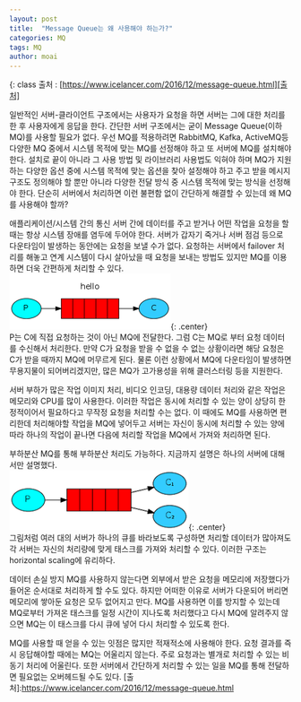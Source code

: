```yaml
---
layout: post
title:  "Message Queue는 왜 사용해야 하는가?"
categories: MQ
tags: MQ
author: moai
---
```

{: class 
출처 : [https://www.icelancer.com/2016/12/message-queue.html][출처]  

일반적인 서버-클라이언트 구조에서는 사용자가 요청을 하면 서버는 그에 대한 처리를 한 후 사용자에게 응답을 한다. 간단한 서버 구조에서는 굳이 Message Queue(이하 MQ)를 사용할 필요가 없다. 우선 MQ를 적용하려면 RabbitMQ, Kafka, ActiveMQ등 다양한 MQ 중에서 시스템 목적에 맞는 MQ를 선정해야 하고 또 서버에 MQ를 설치해야 한다. 설치로 끝이 아니라 그 사용 방법 및 라이브러리 사용법도 익혀야 하며 MQ가 지원하는 다양한 옵션 중에 시스템 목적에 맞는 옵션을 찾아 설정해야 하고 주고 받을 메시지 구조도 정의해야 할 뿐만 아니라 다양한 전달 방식 중 시스템 목적에 맞는 방식을 선정해야 한다. 단순히 서버에서 처리하면 이런 불편함 없이 간단하게 해결할 수 있는데 왜 MQ를 사용해야 할까?

애플리케이션/시스템 간의 통신
서버 간에 데이터를 주고 받거나 어떤 작업을 요청을 할 때는 항상 시스템 장애를 염두에 두어야 한다. 서버가 갑자기 죽거나 서버 점검 등으로 다운타임이 발생하는 동안에는 요청을 보낼 수가 없다. 요청하는 서버에서 failover 처리를 해놓고 연계 시스템이 다시 살아났을 때 요청을 보내는 방법도 있지만 MQ를 이용하면 더욱 간편하게 처리할 수 있다.  
![mq](/assets/images/mq.png){: .center}   
P는 C에 직접 요청하는 것이 아닌 MQ에 전달한다. 그럼 C는 MQ로 부터 요청 데이터를 수신해서 처리한다. 만약 C가 요청을 받을 수 없을 수 없는 상황이라면 해당 요청은 C가 받을 때까지 MQ에 머무르게 된다.
물론 이런 상황에서 MQ에 다운타임이 발생하면 무용지물이 되어버리겠지만, 많은 MQ가 고가용성을 위해 클러스터링 등을 지원한다.

서버 부하가 많은 작업
이미지 처리, 비디오 인코딩, 대용량 데이터 처리와 같은 작업은 메모리와 CPU를 많이 사용한다. 이러한 작업은 동시에 처리할 수 있는 양이 상당히 한정적이어서 필요하다고 무작정 요청을 처리할 수는 없다. 이 때에도 MQ를 사용하면 편리한데 처리해야할 작업을 MQ에 넣어두고 서버는 자신이 동시에 처리할 수 있는 양에 따라 하나의 작업이 끝나면 다음에 처리할 작업을 MQ에서 가져와 처리하면 된다.

부하분산
MQ를 통해 부하분산 처리도 가능하다. 지금까지 설명은 하나의 서버에 대해서만 설명했다.  
![mq1](/assets/images/mq1.png){: .center}   
그림처럼 여러 대의 서버가 하나의 큐를 바라보도록 구성하면 처리할 데이터가 많아져도 각 서버는 자신의 처리량에 맞게 태스크를 가져와 처리할 수 있다. 이러한 구조는  horizontal scaling에 유리하다.

데이터 손실 방지
MQ를 사용하지 않는다면 외부에서 받은 요청을 메모리에 저장했다가 들어온 순서대로 처리하게 할 수도 있다. 하지만 어떠한 이유로 서버가 다운되어 버리면 메모리에 쌓아둔 요청은 모두 없어지고 만다. MQ를 사용하면 이를 방지할 수 있는데 MQ로부터 가져온 태스크를 일정 시간이 지나도록 처리했다고 다시 MQ에 알려주지 않으면 MQ는 이 태스크를 다시 큐에 넣어 다시 처리할 수 있도록 한다.


MQ를 사용할 때 얻을 수 있는 잇점은 많지만 적재적소에 사용해야 한다. 요청 결과를 즉시 응답해야할 때에는 MQ는 어울리지 않는다. 주로 요청과는 별개로 처리할 수 있는 비동기 처리에 어울린다. 또한 서버에서 간단하게 처리할 수 있는 일을 MQ를 통해 전달하면 필요없는 오버헤드될 수도 있다.
[출처]:https://www.icelancer.com/2016/12/message-queue.html